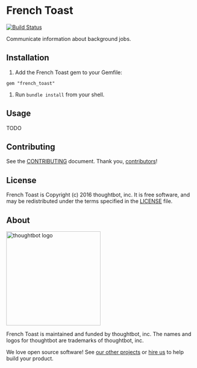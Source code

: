 # French Toast
[![Build Status](https://travis-ci.org/thoughtbot/french_toast.svg?branch=master)](https://travis-ci.org/thoughtbot/french_toast)

Communicate information about background jobs.

## Installation

1. Add the French Toast gem to your Gemfile:

  ```
  gem "french_toast"
  ```

1. Run `bundle install` from your shell.

## Usage

TODO

## Contributing

See the [CONTRIBUTING] document.
Thank you, [contributors]!

  [CONTRIBUTING]: CONTRIBUTING.md
  [contributors]: https://github.com/thoughtbot/french_toast/graphs/contributors

## License

French Toast is Copyright (c) 2016 thoughtbot, inc.
It is free software, and may be redistributed
under the terms specified in the [LICENSE] file.

  [LICENSE]: LICENSE.md

## About

[<img src="http://presskit.thoughtbot.com/images/signature.svg" width="250" alt="thoughtbot logo">][thoughtbot]

French Toast is maintained and funded by thoughtbot, inc.
The names and logos for thoughtbot are trademarks of thoughtbot, inc.

We love open source software!
See [our other projects][community]
or [hire us][hire] to help build your product.

  [thoughtbot]: https://thoughtbot.com?utm_source=github
  [community]: https://thoughtbot.com/community?utm_source=github
  [hire]: https://thoughtbot.com/hire-us?utm_source=github
